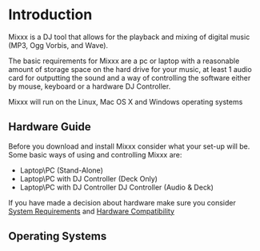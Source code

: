 # Introduction

Mixxx is a DJ tool that allows for the playback and mixing of digital
music (MP3, Ogg Vorbis, and Wave).

The basic requirements for Mixxx are a pc or laptop with a reasonable
amount of storage space on the hard drive for your music, at least 1
audio card for outputting the sound and a way of controlling the
software either by mouse, keyboard or a hardware DJ Controller.

Mixxx will run on the Linux, Mac OS X and Windows operating systems

## Hardware Guide

Before you download and install Mixxx consider what your set-up will be.
Some basic ways of using and controlling Mixxx are:

  - Laptop\\PC (Stand-Alone)
  - Laptop\\PC with DJ Controller (Deck Only)
  - Laptop\\PC with DJ Controller DJ Controller (Audio & Deck)

If you have made a decision about hardware make sure you consider
[System Requirements](System%20Requirements) and [Hardware
Compatibility](Hardware%20Compatibility)

## Operating Systems
